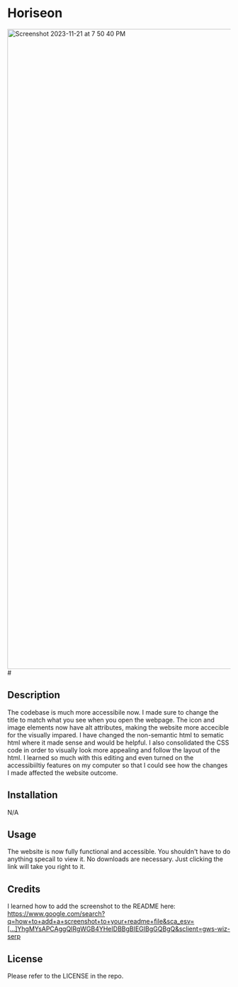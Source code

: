 # Horiseon 
<img width="1440" alt="Screenshot 2023-11-21 at 7 50 40 PM" src="https://github.com/melmealey/Horiseon/assets/147653410/bbdbd89d-3764-4375-a31a-f2b3f42ea703">
# <Horiseon>

## Description

The codebase is much more accessibile now. I made sure to change the title to match what you see when you open the webpage. The icon and image elements now have alt attributes, making the website more accecible for the visually impared. I have changed the non-semantic html to sematic html where it made sense and would be helpful. I also consolidated the CSS code in order to visually look more appealing and follow the layout of the html. I learned so much with this editing and even turned on the accessibiiltiy features on my computer so that I could see how the changes I made affected the website outcome.

## Installation

N/A

## Usage

The website is now fully functional and accessible. You shouldn't have to do anything specail to view it. No downloads are necessary. Just clicking the link will take you right to it.

## Credits

I learned how to add the screenshot to the README here: https://www.google.com/search?q=how+to+add+a+screenshot+to+your+readme+file&sca_esv=[…]YhgMYsAPCAggQIRgWGB4YHeIDBBgBIEGIBgGQBgQ&sclient=gws-wiz-serp

## License

Please refer to the LICENSE in the repo.
